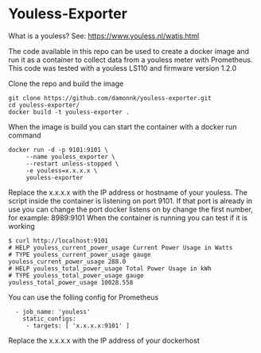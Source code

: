 # Youless-Exporter
What is a youless? See: https://www.youless.nl/watis.html

The code available in this repo can be used to create a docker image and run it as a container to collect data from a youless meter with Prometheus.
This code was tested with a youless LS110 and firmware version 1.2.0


Clone the repo and build the image
```
git clone https://github.com/damonnk/youless-exporter.git
cd youless-exporter/ 
docker build -t youless-exporter .
```

When the image is build you can start the container with a docker run command
```
docker run -d -p 9101:9101 \
	 --name youless_exporter \
	 --restart unless-stopped \
	 -e youless=x.x.x.x \
	 youless-exporter
```

Replace the x.x.x.x with the IP address or hostname of your youless.
The script inside the container is listening on port 9101.
If that port is already in use you can change the port docker listens on by change the first number, for example: 8989:9101
When the container is running you can test if it is working
```
$ curl http://localhost:9101
# HELP youless_current_power_usage Current Power Usage in Watts
# TYPE youless_current_power_usage gauge
youless_current_power_usage 288.0
# HELP youless_total_power_usage Total Power Usage in kWh
# TYPE youless_total_power_usage gauge
youless_total_power_usage 10028.558

```

You can use the folling config for Prometheus
```
  - job_name: 'youless'
    static_configs:
     - targets: [ 'x.x.x.x:9101' ]
```
Replace the x.x.x.x with the IP address of your dockerhost

